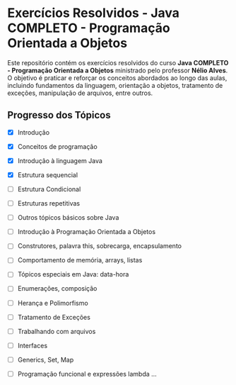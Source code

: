# Exercícios Resolvidos - Java COMPLETO - Programação Orientada a Objetos

Este repositório contém os exercícios resolvidos do curso **Java COMPLETO - Programação Orientada a Objetos** ministrado pelo professor **Nélio Alves**. O objetivo é praticar e reforçar os conceitos abordados ao longo das aulas, incluindo fundamentos da linguagem, orientação a objetos, tratamento de exceções, manipulação de arquivos, entre outros.

##  Progresso dos Tópicos 

- [x]  Introdução  
- [x] Conceitos de programação
- [x] Introdução à linguagem Java  
- [x] Estrutura sequencial
- [ ] Estrutura Condicional  
- [ ] Estruturas repetitivas  
- [ ] Outros tópicos básicos sobre Java 
- [ ] Introdução à Programação Orientada a Objetos 
- [ ] Construtores, palavra this, sobrecarga, encapsulamento
- [ ] Comportamento de memória, arrays, listas
- [ ] Tópicos especiais em Java: data-hora
- [ ] Enumerações, composição
- [ ] Herança e Polimorfismo
- [ ] Tratamento de Exceções
- [ ] Trabalhando com arquivos
- [ ] Interfaces
- [ ] Generics, Set, Map
- [ ] Programação funcional e expressões lambda
...

